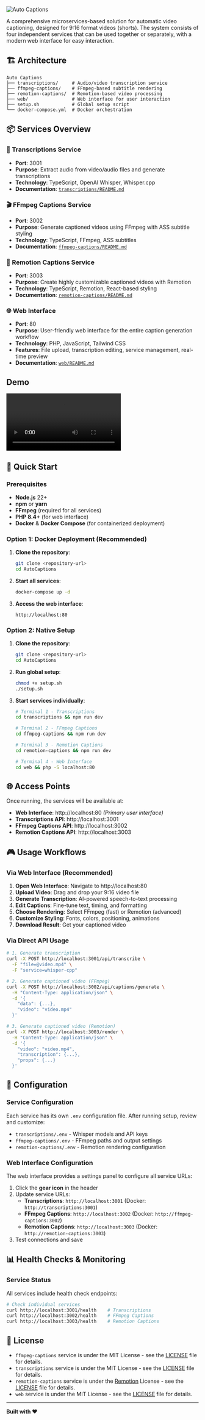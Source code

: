 ![Auto Captions](https://github.com/user-attachments/assets/68e17f05-8b26-4b19-9ae0-2bd719da77aa)

A comprehensive microservices-based solution for automatic video captioning, designed for 9:16 format videos (shorts). The system consists of four independent services that can be used together or separately, with a modern web interface for easy interaction.

## 🏗️ Architecture

```
Auto Captions
├── transcriptions/     # Audio/video transcription service
├── ffmpeg-captions/    # FFmpeg-based subtitle rendering
├── remotion-captions/  # Remotion-based video processing
├── web/                # Web interface for user interaction
├── setup.sh            # Global setup script
└── docker-compose.yml  # Docker orchestration
```

## 📦 Services Overview

### 🎤 Transcriptions Service
- **Port**: 3001
- **Purpose**: Extract audio from video/audio files and generate transcriptions
- **Technology**: TypeScript, OpenAI Whisper, Whisper.cpp
- **Documentation**: [`transcriptions/README.md`](transcriptions/README.md)

### 🎬 FFmpeg Captions Service
- **Port**: 3002
- **Purpose**: Generate captioned videos using FFmpeg with ASS subtitle styling
- **Technology**: TypeScript, FFmpeg, ASS subtitles
- **Documentation**: [`ffmpeg-captions/README.md`](ffmpeg-captions/README.md)

### 🎨 Remotion Captions Service
- **Port**: 3003
- **Purpose**: Create highly customizable captioned videos with Remotion
- **Technology**: TypeScript, Remotion, React-based styling
- **Documentation**: [`remotion-captions/README.md`](remotion-captions/README.md)

### 🌐 Web Interface
- **Port**: 80
- **Purpose**: User-friendly web interface for the entire caption generation workflow
- **Technology**: PHP, JavaScript, Tailwind CSS
- **Features**: File upload, transcription editing, service management, real-time preview
- **Documentation**: [`web/README.md`](web/README.md)

## Demo

<video src="https://github.com/user-attachments/assets/91247f4d-5a5b-462a-9589-7a46a7c94118" controls></video>

## 🚀 Quick Start

### Prerequisites

- **Node.js** 22+
- **npm** or **yarn**
- **FFmpeg** (required for all services)
- **PHP 8.4+** (for web interface)
- **Docker** & **Docker Compose** (for containerized deployment)

### Option 1: Docker Deployment (Recommended)

1. **Clone the repository**:
   ```bash
   git clone <repository-url>
   cd AutoCaptions
   ```

2. **Start all services**:
   ```bash
   docker-compose up -d
   ```

3. **Access the web interface**:
   ```
   http://localhost:80
   ```

### Option 2: Native Setup

1. **Clone the repository**:
   ```bash
   git clone <repository-url>
   cd AutoCaptions
   ```

2. **Run global setup**:
   ```bash
   chmod +x setup.sh
   ./setup.sh
   ```

3. **Start services individually**:
   ```bash
   # Terminal 1 - Transcriptions
   cd transcriptions && npm run dev

   # Terminal 2 - FFmpeg Captions
   cd ffmpeg-captions && npm run dev

   # Terminal 3 - Remotion Captions
   cd remotion-captions && npm run dev

   # Terminal 4 - Web Interface
   cd web && php -S localhost:80
   ```

## 🌐 Access Points

Once running, the services will be available at:

- **Web Interface**: http://localhost:80 *(Primary user interface)*
- **Transcriptions API**: http://localhost:3001
- **FFmpeg Captions API**: http://localhost:3002
- **Remotion Captions API**: http://localhost:3003

## 🎮 Usage Workflows

### Via Web Interface (Recommended)

1. **Open Web Interface**: Navigate to http://localhost:80
2. **Upload Video**: Drag and drop your 9:16 video file
3. **Generate Transcription**: AI-powered speech-to-text processing
4. **Edit Captions**: Fine-tune text, timing, and formatting
5. **Choose Rendering**: Select FFmpeg (fast) or Remotion (advanced)
6. **Customize Styling**: Fonts, colors, positioning, animations
7. **Download Result**: Get your captioned video

### Via Direct API Usage

```bash
# 1. Generate transcription
curl -X POST http://localhost:3001/api/transcribe \
  -F "file=@video.mp4" \
  -F "service=whisper-cpp"

# 2. Generate captioned video (FFmpeg)
curl -X POST http://localhost:3002/api/captions/generate \
  -H "Content-Type: application/json" \
  -d '{
    "data": {...},
    "video": "video.mp4"
  }'

# 3. Generate captioned video (Remotion)
curl -X POST http://localhost:3003/render \
  -H "Content-Type: application/json" \
  -d '{
    "video": "video.mp4",
    "transcription": {...},
    "props": {...}
  }'
```

## 🔧 Configuration

### Service Configuration

Each service has its own `.env` configuration file. After running setup, review and customize:

- `transcriptions/.env` - Whisper models and API keys
- `ffmpeg-captions/.env` - FFmpeg paths and output settings
- `remotion-captions/.env` - Remotion rendering configuration

### Web Interface Configuration

The web interface provides a settings panel to configure all service URLs:

1. Click the **gear icon** in the header
2. Update service URLs:
   - **Transcriptions**: `http://localhost:3001` (Docker: `http://transcriptions:3001`)
   - **FFmpeg Captions**: `http://localhost:3002` (Docker: `http://ffmpeg-captions:3002`)
   - **Remotion Captions**: `http://localhost:3003` (Docker: `http://remotion-captions:3003`)
3. Test connections and save

## 📊 Health Checks & Monitoring

### Service Status

All services include health check endpoints:

```bash
# Check individual services
curl http://localhost:3001/health    # Transcriptions
curl http://localhost:3002/health    # FFmpeg Captions
curl http://localhost:3003/health    # Remotion Captions
```

## 📄 License

  - `ffmpeg-captions` service is under the MIT License - see the [LICENSE](./ffmpeg-captions/LICENSE) file for details.
  - `transcriptions` service is under the MIT License - see the [LICENSE](./ffmpeg-captions/LICENSE) file for details.
  - `remotion-captions` service is under the [Remotion](https://github.com/remotion-dev) License - see the [LICENSE](./remotion-captions/LICENSE) file for details.
  - `web` service is under the MIT License - see the [LICENSE](./ffmpeg-captions/LICENSE) file for details.

---

**Built with ❤️**
